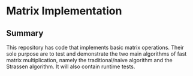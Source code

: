 # Matrix Implementation
## Summary
This repository has code that implements basic matrix operations. Their sole purpose are to test and demonstrate the two main algorithms of fast matrix multiplication, namely the traditional/naive algorithm and the Strassen algorithm. It will also contain runtime tests.